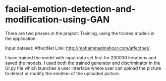 # facial-emotion-detection-and-modification-using-GAN

There are two phases in the project: Training, using the trained models in the application.

Input dataset: AffectNet 
Link: http://mohammadmahoor.com/affectnet/

I have trained the model with input data set first for 200000 iterations and saved the models.
I used both the trained generator and discriminator in the UI.py file which launches a user interface where user can upload the picture to detect or modify the emotion of the uploaded picture.

